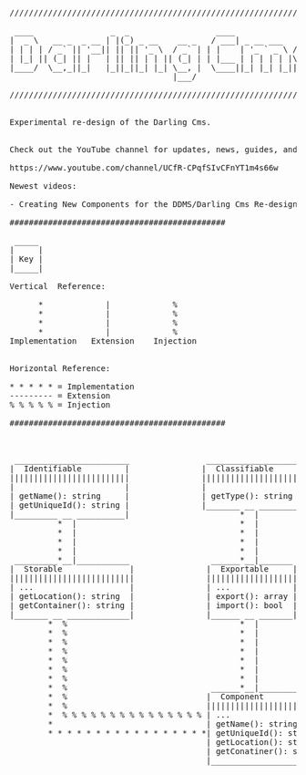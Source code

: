 <pre>
/////////////////////////////////////////////////////////////////////

 ____                _  _                  ____
|  _ \   __ _  _ __ | |(_) _ __    __ _   / ___| _ __ ___   ___
| | | | / _` || '__|| || || '_ \  / _` | | |    | '_ ` _ \ / __|
| |_| || (_| || |   | || || | | || (_| | | |___ | | | | | |\__ \
|____/  \__,_||_|   |_||_||_| |_| \__, |  \____||_| |_| |_||___/
                                  |___/

/////////////////////////////////////////////////////////////////////


Experimental re-design of the Darling Cms.


Check out the YouTube channel for updates, news, guides, and tutorials.

https://www.youtube.com/channel/UCfR-CPqfSIvCFnYT1m4s66w

Newest videos:

- Creating New Components for the DDMS/Darling Cms Re-design via newComponent.sh: https://youtu.be/FCxDqxLHPhs

#############################################

 _____
|     |
| Key |
|_____|

Vertical  Reference:

      *             |             %
      *             |             %
      *             |             %
      *             |             %
Implementation   Extension    Injection


Horizontal Reference:

* * * * * = Implementation
--------- = Extension
% % % % % = Injection

#############################################



 ________________________                ___________________                 _____________________
|  Identifiable         |               |  Classifiable     |               |  Switchable         |
|||||||||||||||||||||||||               |||||||||||||||||||||               |||||||||||||||||||||||
|                       |               |                   |               |                     |
| getName(): string     |               | getType(): string |               | getState(): bool    |
| getUniqueId(): string |               |_______ __ ________|               | switchState(): bool |
|_________ __ __________|                       *  |                        |________ __ _________|
          *  |                                  *  |                                 *  %
          *  |                                  *  |                                 *  %
          *  |                                  *  |                                 *  %
          *  |                                  *  |                                 *  %
 _________*__|___________                 ______*__|_______                          *  %
|  Storable              |               |  Exportable     |                         *  %
||||||||||||||||||||||||||               |||||||||||||||||||                         *  %
| ...                    |               | ...             |                         *  %
| getLocation(): string  |               | export(): array |                         *  %
| getContainer(): string |               | import(): bool  |                         *  %
|_______ __ _____________|               |______ __ _______|                         *  %
        *  %                                    *  |                                 *  %
        *  %                                    *  |                                 *  %
        *  %                                    *  |                                 *  %
        *  %                                    *  |                                 *  %
        *  %                                    *  |                                 *  %
        *  %                                    *  |                                 *  %
        *  %                                    *  |                                 *  %
        *  %                              ______*__|_______________          ________*__%___________
        *  %                             |  Component              |        |  SwitchableComponent  |
        *  %                             |||||||||||||||||||||||||||        |||||||||||||||||||||||||
        *  % % % % % % % % % % % % % % % | ...                     |        | ...                   |
        *                                | getName(): string       |* * * * | getState(): bool      |
        * * * * * * * * * * * * * * * * *| getUniqueId(): string   |--------| switchState(): bool   |
                                         | getLocation(): string   |        |_______________________|
                                         | getConatiner(): string  |
                                         |_________________________|


</pre>

